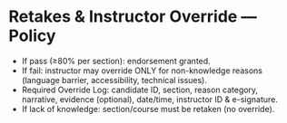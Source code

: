 # Retakes & Instructor Override — Policy
- If pass (≥80% per section): endorsement granted.
- If fail: instructor may override ONLY for non-knowledge reasons (language barrier, accessibility, technical issues).
- Required Override Log: candidate ID, section, reason category, narrative, evidence (optional), date/time, instructor ID & e-signature.
- If lack of knowledge: section/course must be retaken (no override).
